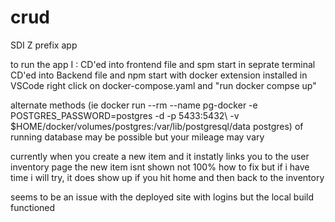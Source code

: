 # crud
SDI Z prefix app

to run the app I :
CD'ed into frontend file and spm start
in seprate terminal CD'ed into Backend file and npm start
with docker extension installed in VSCode right click on docker-compose.yaml and "run docker compse up"

alternate methods
(ie docker run --rm --name pg-docker -e POSTGRES_PASSWORD=postgres -d -p 5433:5432\ -v $HOME/docker/volumes/postgres:/var/lib/postgresql/data postgres) of running database may be possible but your mileage may vary

currently when you create a new item and it instatly links you to the user inventory page the new item isnt shown
not 100% how to fix but if i have time i will try, it does show up if you hit home and then back to the inventory

seems to be an issue with the deployed site with logins but the local build functioned